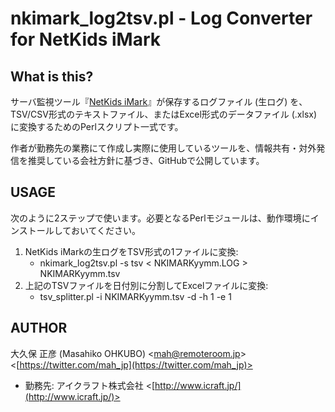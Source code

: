 nkimark_log2tsv.pl - Log Converter for NetKids iMark
====================================================

What is this?
-------------

サーバ監視ツール『[NetKids iMark](http://www.istinc.co.jp/product/net/nki.html)』が保存するログファイル (生ログ) を、TSV/CSV形式のテキストファイル、またはExcel形式のデータファイル (.xlsx) に変換するためのPerlスクリプト一式です。

作者が勤務先の業務にて作成し実際に使用しているツールを、情報共有・対外発信を推奨している会社方針に基づき、GitHubで公開しています。

USAGE
-----

次のように2ステップで使います。必要となるPerlモジュールは、動作環境にインストールしておいてください。

1. NetKids iMarkの生ログをTSV形式の1ファイルに変換:
	- nkimark_log2tsv.pl -s tsv < NKIMARKyymm.LOG > NKIMARKyymm.tsv
2. 上記のTSVファイルを日付別に分割してExcelファイルに変換:
	- tsv_splitter.pl -i NKIMARKyymm.tsv -d -h 1 -e 1

AUTHOR
------

大久保 正彦 (Masahiko OHKUBO) <[mah@remoteroom.jp](mailto:mah@remoteroom.jp)> <[https://twitter.com/mah_jp](https://twitter.com/mah_jp)>
- 勤務先: アイクラフト株式会社 <[http://www.icraft.jp/](http://www.icraft.jp/)>
